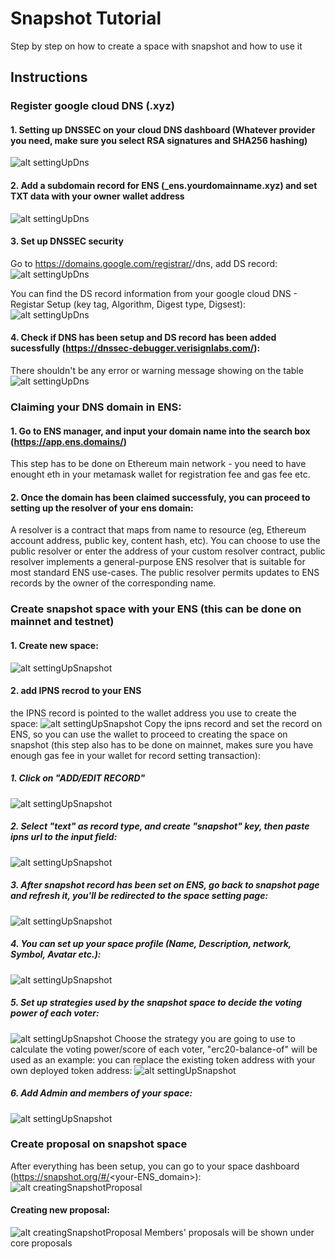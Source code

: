 # Snapshot Tutorial

Step by step on how to create a space with snapshot and how to use it

## Instructions
### Register google cloud DNS (.xyz)
#### 1. Setting up DNSSEC on your cloud DNS dashboard (Whatever provider you need, make sure you select RSA signatures and SHA256 hashing)
![alt settingUpDns](https://github.com/Zilan-Ouyang/snapshot_step_by_step/blob/main/screenshots/turn_on_dnssec.png)

#### 2. Add a subdomain record for ENS (_ens.yourdomainname.xyz) and set TXT data with your owner wallet address
![alt settingUpDns](https://github.com/Zilan-Ouyang/snapshot_step_by_step/blob/main/screenshots/create_record_set.png)

#### 3. Set up DNSSEC security
Go to https://domains.google.com/registrar/<your-domain>/dns, add DS record:
 ![alt settingUpDns](https://github.com/Zilan-Ouyang/snapshot_step_by_step/blob/main/screenshots/google_domain.png)

You can find the DS record information from your google cloud DNS - Registar Setup (key tag, Algorithm, Digest type, Digsest): 
![alt settingUpDns](https://github.com/Zilan-Ouyang/snapshot_step_by_step/blob/main/screenshots/registar_info.png)

#### 4. Check if DNS has been setup and DS record has been added sucessfully (https://dnssec-debugger.verisignlabs.com/):
There shouldn't be any error or warning message showing on the table
![alt settingUpDns](https://github.com/Zilan-Ouyang/snapshot_step_by_step/blob/main/screenshots/dnssec_debugger.png)

### Claiming your DNS domain in ENS:
#### 1. Go to ENS manager, and input your domain name into the search box (https://app.ens.domains/)
This step has to be done on Ethereum main network - you need to have enought eth in your metamask wallet for registration fee and gas fee etc. 

#### 2. Once the domain has been claimed successfuly, you can proceed to setting up the resolver of your ens domain:
A resolver is a contract that maps from name to resource (eg, Ethereum account address, public key, content hash, etc).
You can choose to use the public resolver or enter the address of your custom resolver contract, public resolver implements a general-purpose ENS resolver that is suitable for most standard ENS use-cases. The public resolver permits updates to ENS records by the owner of the corresponding name. 

### Create snapshot space with your ENS (this can be done on mainnet and testnet)
#### 1. Create new space:
![alt settingUpSnapshot](https://github.com/Zilan-Ouyang/snapshot_step_by_step/blob/main/screenshots/create_space.png)
#### 2. add IPNS recrod to your ENS
the IPNS record is pointed to the wallet address you use to create the space:
![alt settingUpSnapshot](https://github.com/Zilan-Ouyang/snapshot_step_by_step/blob/main/screenshots/set_ipns_record.png)
Copy the ipns record and set the record on ENS, so you can use the wallet to proceed to creating the space on snapshot (this step also has to be done on mainnet, makes sure you have enough gas fee in your wallet for record setting transaction):
##### 1. Click on "ADD/EDIT RECORD"
![alt settingUpSnapshot](https://github.com/Zilan-Ouyang/snapshot_step_by_step/blob/main/screenshots/add_record_on_ens.png)
##### 2. Select "text" as record type, and create "snapshot" key, then paste ipns url to the input field:
![alt settingUpSnapshot](https://github.com/Zilan-Ouyang/snapshot_step_by_step/blob/main/screenshots/paste_ipns_to_text_record.png)
##### 3. After snapshot record has been set on ENS, go back to snapshot page and refresh it, you'll be redirected to the space setting page:
![alt settingUpSnapshot](https://github.com/Zilan-Ouyang/snapshot_step_by_step/blob/main/screenshots/space_setting.png)
##### 4. You can set up your space profile (Name, Description, network, Symbol, Avatar etc.):
![alt settingUpSnapshot](https://github.com/Zilan-Ouyang/snapshot_step_by_step/blob/main/screenshots/setting_up_profile.png)
##### 5. Set up strategies used by the snapshot space to decide the voting power of each voter:
![alt settingUpSnapshot](https://github.com/Zilan-Ouyang/snapshot_step_by_step/blob/main/screenshots/strategies.png)
Choose the strategy you are going to use to calculate the voting power/score of each voter, "erc20-balance-of" will be used as an example:
you can replace the existing token address with your own deployed token address:
![alt settingUpSnapshot](https://github.com/Zilan-Ouyang/snapshot_step_by_step/blob/main/screenshots/erc-20-balance_strategy.png)
##### 6. Add Admin and members of your space:
![alt settingUpSnapshot](https://github.com/Zilan-Ouyang/snapshot_step_by_step/blob/main/screenshots/account_permission.png)

### Create proposal on snapshot space
After everything has been setup, you can go to your space dashboard (https://snapshot.org/#/<your-ENS_domain>):
![alt creatingSnapshotProposal](https://github.com/Zilan-Ouyang/snapshot_step_by_step/blob/main/screenshots/dashboard.png)
#### Creating new proposal: 
![alt creatingSnapshotProposal](https://github.com/Zilan-Ouyang/snapshot_step_by_step/blob/main/screenshots/creating_proposal.png)
Members' proposals will be shown under core proposals